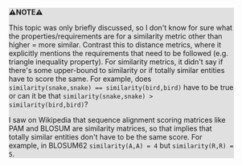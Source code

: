 <div style="margin:2em; background-color: #e0e0e0;">

<strong>⚠️NOTE️️️⚠️</strong>

This topic was only briefly discussed, so I don't know for sure what the properties/requirements are for a similarity metric other than higher = more similar. Contrast this to distance metrics, where it explicitly mentions the requirements that need to be followed (e.g. triangle inequality property). For similarity metrics, it didn't say if there's some upper-bound to similarity or if totally similar entities have to score the same. For example, does `similarity(snake,snake) == similarity(bird,bird)` have to be true or can it be that `similarity(snake,snake) > similarity(bird,bird)`?

I saw on Wikipedia that sequence alignment scoring matrices like PAM and BLOSUM are similarity matrices, so that implies that totally similar entities don't have to be the same score. For example, in BLOSUM62 `similarity(A,A) = 4` but `similarity(R,R) = 5`.
</div>

